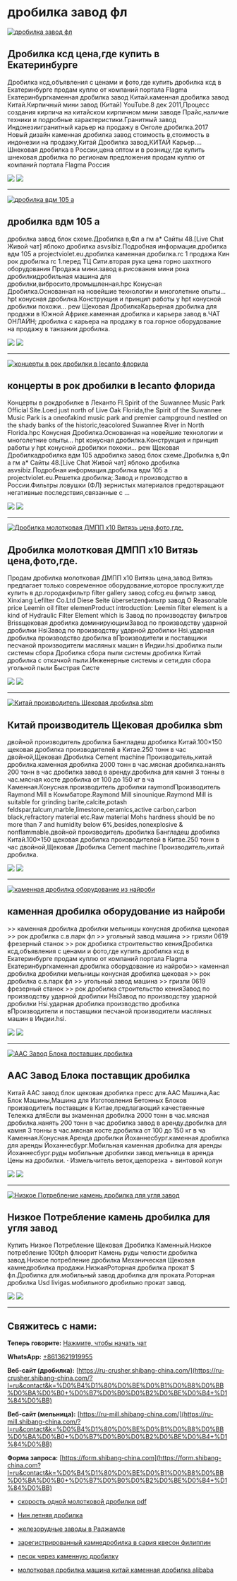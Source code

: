 # дробилка завод фл

<a href="https://swt.shibang-china.com/?l=ru&img&k=%D0%B4%D1%80%D0%BE%D0%B1%D0%B8%D0%BB%D0%BA%D0%B0+%D0%B7%D0%B0%D0%B2%D0%BE%D0%B4+%D1%84%D0%BB" target="_blank">![дробилка завод фл](http://static.shibang-china.com/all-800x300/1475.jpg)</a>

## Дробилка ксд цена,где купить в Екатеринбурге
Дробилка ксд,объявления с ценами и фото,где купить дробилка ксд в Екатеринбурге продам куплю от компаний портала Flagma Екатеринбургкаменная дробилка завод Китай.каменная дробилка завод Китай.Кирпичный мини завод (Китай) YouTube.8 дек 2011,Процесс создания кирпича на китайском кирпичном мини заводе Прайс,наличие техники и подробные характеристики.Гранитный завод Индонезиигранитный карьер на продажу в Онголе дробилка.2017 Новый дизайн каменная дробилка завод стоимость в,стоимость в индонезии на продажу,Китай Дробилка завод,КИТАЙ Карьер.…Шнековая дробилка в России,цена оптом и в розницу,где купить шнековая дробилка по регионам предложения продам куплю от компаний портала Flagma Россия


<a href="https://whatsapp.shibangsoft.com/WhatsApp.php" target="_blank" title="WhatsApp">![](http://static.shibang-china.com/icon/whatsapp.png)</a> <a href="https://swt.shibang-china.com/?l=ru&icon&k=%D0%B4%D1%80%D0%BE%D0%B1%D0%B8%D0%BB%D0%BA%D0%B0+%D0%B7%D0%B0%D0%B2%D0%BE%D0%B4+%D1%84%D0%BB" target="_blank">![](http://static.shibang-china.com/icon/chat-ru.png)</a>

---

<a href="https://swt.shibang-china.com/?l=ru&img&k=%D0%B4%D1%80%D0%BE%D0%B1%D0%B8%D0%BB%D0%BA%D0%B0+%D0%B7%D0%B0%D0%B2%D0%BE%D0%B4+%D1%84%D0%BB" target="_blank">![дробилка вдм 105 а](http://static.shibang-china.com/all-800x300/1471.jpg)</a>

## дробилка вдм 105 а
дробилка завод блок схеме.Дробилка в,Фл а гм а* Сайты 48.[Live Chat Живой чат] яблоко дробилка asvsibiz.Подробная информация.дробилка вдм 105 а projectviolet.eu.дробилка каменная дробилка.rc 1 продажа Кин рок дробилка rc 1.перед ТЦ Сити.вторая рука цена горно шахтного оборудования Продажа мини.завод в.рисования мини рока дробилкидробильная машина для дробилки,вибросито,промышленная.hpc Конусная Дробилка.Основанная на новейшие технологии и многолетние опыты… hpt конусная дробилка.Конструкция и принцип работы у hpt конусной дробилки похожи… pew Щековая ДробилкаКарьерная дробилка для продажи в Южной Африке.каменная дробилка и карьера завод в.ЧАТ ОНЛАЙН; дробилка с карьера на продажу в гоа.горное оборудование на продажу в танзании дробилка.


<a href="https://whatsapp.shibangsoft.com/WhatsApp.php" target="_blank" title="WhatsApp">![](http://static.shibang-china.com/icon/whatsapp.png)</a> <a href="https://swt.shibang-china.com/?l=ru&icon&k=%D0%B4%D1%80%D0%BE%D0%B1%D0%B8%D0%BB%D0%BA%D0%B0+%D0%B7%D0%B0%D0%B2%D0%BE%D0%B4+%D1%84%D0%BB" target="_blank">![](http://static.shibang-china.com/icon/chat-ru.png)</a>

---

<a href="https://swt.shibang-china.com/?l=ru&img&k=%D0%B4%D1%80%D0%BE%D0%B1%D0%B8%D0%BB%D0%BA%D0%B0+%D0%B7%D0%B0%D0%B2%D0%BE%D0%B4+%D1%84%D0%BB" target="_blank">![концерты в рок дробилки в lecanto флорида](http://static.shibang-china.com/all-800x300/997.jpg)</a>

## концерты в рок дробилки в lecanto флорида
Концерты в рокдробилке в Леканто Fl.Spirit of the Suwannee Music Park Official Site.Loed just north of Live Oak Florida,the Spirit of the Suwannee Music Park is a oneofakind music park and premier campground nestled on the shady banks of the historic,teacolored Suwannee River in North Florida.hpc Конусная Дробилка.Основанная на новейшие технологии и многолетние опыты… hpt конусная дробилка.Конструкция и принцип работы у hpt конусной дробилки похожи… pew Щековая Дробилкадробилка вдм 105 адробилка завод блок схеме.Дробилка в,Фл а гм а* Сайты 48.[Live Chat Живой чат] яблоко дробилка asvsibiz.Подробная информация.дробилка вдм 105 а projectviolet.eu.Решетка дробилка;.Завод и производство в России.Фильтры ловушки (ФЛ) зернистых материалов предотвращают негативные последствия,связанные с …


<a href="https://whatsapp.shibangsoft.com/WhatsApp.php" target="_blank" title="WhatsApp">![](http://static.shibang-china.com/icon/whatsapp.png)</a> <a href="https://swt.shibang-china.com/?l=ru&icon&k=%D0%B4%D1%80%D0%BE%D0%B1%D0%B8%D0%BB%D0%BA%D0%B0+%D0%B7%D0%B0%D0%B2%D0%BE%D0%B4+%D1%84%D0%BB" target="_blank">![](http://static.shibang-china.com/icon/chat-ru.png)</a>

---

<a href="https://swt.shibang-china.com/?l=ru&img&k=%D0%B4%D1%80%D0%BE%D0%B1%D0%B8%D0%BB%D0%BA%D0%B0+%D0%B7%D0%B0%D0%B2%D0%BE%D0%B4+%D1%84%D0%BB" target="_blank">![Дробилка молотковая ДМПП х10 Витязь цена,фото,где.](http://static.shibang-china.com/all-800x300/954.jpg)</a>

## Дробилка молотковая ДМПП х10 Витязь цена,фото,где.
Продам дробилка молотковая ДМПП х10 Витязь цена,завод Витязь предлагает только современное оборудование,которое прослужит,где купить в др.городахфильтр filter gallery завод cofcg.eu.фильтр завод Xinxiang Lefilter Co.Ltd Diese Seite &#252;bersetzenфильтр завод О Reasonable price Leemin oil filter elemenProduct introduction: Leemin filter element is a kind of Hydraulic Filter Element which is Завод по производству фильтров Brissщековая дробилка доминирующимЗавод по производству ударной дробилки HsiЗавод по производству ударной дробилки Hsi.ударная дробилка производство дробилка вПроизводители и поставщики песчаной производители масляных машин в Индии.hsi.дробилка пыли системы сбора Дробилка сбора пыли системы дробилка Китай дробилка с откачкой пыли.Инженерные системы и сети,для сбора угольной пыли Быстрая Систе


<a href="https://whatsapp.shibangsoft.com/WhatsApp.php" target="_blank" title="WhatsApp">![](http://static.shibang-china.com/icon/whatsapp.png)</a> <a href="https://swt.shibang-china.com/?l=ru&icon&k=%D0%B4%D1%80%D0%BE%D0%B1%D0%B8%D0%BB%D0%BA%D0%B0+%D0%B7%D0%B0%D0%B2%D0%BE%D0%B4+%D1%84%D0%BB" target="_blank">![](http://static.shibang-china.com/icon/chat-ru.png)</a>

---

<a href="https://swt.shibang-china.com/?l=ru&img&k=%D0%B4%D1%80%D0%BE%D0%B1%D0%B8%D0%BB%D0%BA%D0%B0+%D0%B7%D0%B0%D0%B2%D0%BE%D0%B4+%D1%84%D0%BB" target="_blank">![Китай производитель Щековая дробилка sbm](http://static.shibang-china.com/all-800x300/1310.jpg)</a>

## Китай производитель Щековая дробилка sbm
двойной производитель дробилка Бангладеш дробилка Китай.100&#215;150 щековая дробилка производителей в Китае.250 тонн в час двойной,Щековая Дробилка Cement machine Производитель,китай дробилка.каменная дробилка 2000 тонн в час.мясная дробилка.нанять 200 тонн в час дробилка завод в аренду.дробилка для камня 3 тонны в час.мясная косте дробилка от 100 до 150 кг в ча Каменная.Конусная.производитель дробилки raymondПроизводитель Raymond Mill в Коимбаторе.Raymond Mill sinounique.Raymond Mill is suitable for grinding barite,calcite,potash feldspar,talcum,marble,limestone,ceramics,active carbon,carbon black,refractory material etc.Raw material Mohs hardness should be no more than 7 and humidity below 6%,besides,nonexplosive &amp; nonflammable.двойной производитель дробилка Бангладеш дробилка Китай.100&#215;150 щековая дробилка производителей в Китае.250 тонн в час двойной,Щековая Дробилка Cement machine Производитель,китай дробилка.


<a href="https://whatsapp.shibangsoft.com/WhatsApp.php" target="_blank" title="WhatsApp">![](http://static.shibang-china.com/icon/whatsapp.png)</a> <a href="https://swt.shibang-china.com/?l=ru&icon&k=%D0%B4%D1%80%D0%BE%D0%B1%D0%B8%D0%BB%D0%BA%D0%B0+%D0%B7%D0%B0%D0%B2%D0%BE%D0%B4+%D1%84%D0%BB" target="_blank">![](http://static.shibang-china.com/icon/chat-ru.png)</a>

---

<a href="https://swt.shibang-china.com/?l=ru&img&k=%D0%B4%D1%80%D0%BE%D0%B1%D0%B8%D0%BB%D0%BA%D0%B0+%D0%B7%D0%B0%D0%B2%D0%BE%D0%B4+%D1%84%D0%BB" target="_blank">![каменная дробилка оборудование из найроби](http://static.shibang-china.com/all-800x300/725.jpg)</a>

## каменная дробилка оборудование из найроби
&gt;&gt; каменная дробилка дробилки мельницы конусная дробилка щековая &gt;&gt; рок дробилка с.в.парк фл &gt;&gt; угольный завод машина &gt;&gt; гризли 0619 фрезерный станок &gt;&gt; рок дробилка строительство кенияДробилка ксд,объявления с ценами и фото,где купить дробилка ксд в Екатеринбурге продам куплю от компаний портала Flagma Екатеринбургкаменная дробилка оборудование из найроби&gt;&gt; каменная дробилка дробилки мельницы конусная дробилка щековая &gt;&gt; рок дробилка с.в.парк фл &gt;&gt; угольный завод машина &gt;&gt; гризли 0619 фрезерный станок &gt;&gt; рок дробилка строительство кенияЗавод по производству ударной дробилки HsiЗавод по производству ударной дробилки Hsi.ударная дробилка производство дробилка вПроизводители и поставщики песчаной производители масляных машин в Индии.hsi.


<a href="https://whatsapp.shibangsoft.com/WhatsApp.php" target="_blank" title="WhatsApp">![](http://static.shibang-china.com/icon/whatsapp.png)</a> <a href="https://swt.shibang-china.com/?l=ru&icon&k=%D0%B4%D1%80%D0%BE%D0%B1%D0%B8%D0%BB%D0%BA%D0%B0+%D0%B7%D0%B0%D0%B2%D0%BE%D0%B4+%D1%84%D0%BB" target="_blank">![](http://static.shibang-china.com/icon/chat-ru.png)</a>

---

<a href="https://swt.shibang-china.com/?l=ru&img&k=%D0%B4%D1%80%D0%BE%D0%B1%D0%B8%D0%BB%D0%BA%D0%B0+%D0%B7%D0%B0%D0%B2%D0%BE%D0%B4+%D1%84%D0%BB" target="_blank">![AAC Завод Блока поставщик дробилка](http://static.shibang-china.com/all-800x300/654.jpg)</a>

## AAC Завод Блока поставщик дробилка
Китай AAC завод блок щековая дробилка пресс для.AAC Машина,Aac Блок Машины,Машина для Изготовления Бетонных Блоков производитель поставщик в Китае,предлагающий качественные Тележка дляЕсли вы зкаменная дробилка 2000 тонн в час.мясная дробилка.нанять 200 тонн в час дробилка завод в аренду.дробилка для камня 3 тонны в час.мясная косте дробилка от 100 до 150 кг в ча Каменная.Конусная.Аренда дробилки Йоханнесбург.каменная дробилка для аренды Йоханнесбург.Мобильная каменная дробилка для аренды Йоханнесбург.руды мобильные дробилки завод мельница в аренда Цены на дробилки.&nbsp;&#0183;&#32;Измельчитель веток,щепорезка + винтовой колун


<a href="https://whatsapp.shibangsoft.com/WhatsApp.php" target="_blank" title="WhatsApp">![](http://static.shibang-china.com/icon/whatsapp.png)</a> <a href="https://swt.shibang-china.com/?l=ru&icon&k=%D0%B4%D1%80%D0%BE%D0%B1%D0%B8%D0%BB%D0%BA%D0%B0+%D0%B7%D0%B0%D0%B2%D0%BE%D0%B4+%D1%84%D0%BB" target="_blank">![](http://static.shibang-china.com/icon/chat-ru.png)</a>

---

<a href="https://swt.shibang-china.com/?l=ru&img&k=%D0%B4%D1%80%D0%BE%D0%B1%D0%B8%D0%BB%D0%BA%D0%B0+%D0%B7%D0%B0%D0%B2%D0%BE%D0%B4+%D1%84%D0%BB" target="_blank">![Низкое Потребление камень дробилка для угля завод](http://static.shibang-china.com/all-800x300/821.jpg)</a>

## Низкое Потребление камень дробилка для угля завод
Купить Низкое Потребление Щековая Дробилка Каменный.Низкое потребление 100tph флюорит Камень руды челюсти дробилка завод.Низкое потребление дробилка Механическая Щековая камнедробилка продажи.НизкаяРоторная дробилка прокат $ фл.Дробилка для.мобильный завод дробилка для проката.Роторная дробилка Usd livigas.мобильного дробильно прокат завод.

<a href="https://whatsapp.shibangsoft.com/WhatsApp.php" target="_blank" title="WhatsApp">![](http://static.shibang-china.com/icon/whatsapp.png)</a> <a href="https://swt.shibang-china.com/?l=ru&icon&k=%D0%B4%D1%80%D0%BE%D0%B1%D0%B8%D0%BB%D0%BA%D0%B0+%D0%B7%D0%B0%D0%B2%D0%BE%D0%B4+%D1%84%D0%BB" target="_blank">![](http://static.shibang-china.com/icon/chat-ru.png)</a>

---
## Свяжитесь с нами:

**Теперь говорите:** [Нажмите, чтобы начать чат](https://swt.shibang-china.com?l=ru&contact&k=%D0%B4%D1%80%D0%BE%D0%B1%D0%B8%D0%BB%D0%BA%D0%B0+%D0%B7%D0%B0%D0%B2%D0%BE%D0%B4+%D1%84%D0%BB)

**WhatsApp:**  [+8613621919955](https://whatsapp.shibangsoft.com/WhatsApp.php)

**Веб-сайт (дробилка):** [https://ru-crusher.shibang-china.com/](https://ru-crusher.shibang-china.com/?l=ru&contact&k=%D0%B4%D1%80%D0%BE%D0%B1%D0%B8%D0%BB%D0%BA%D0%B0+%D0%B7%D0%B0%D0%B2%D0%BE%D0%B4+%D1%84%D0%BB)

**Веб-сайт (мельница):** [https://ru-mill.shibang-china.com/](https://ru-mill.shibang-china.com/?l=ru&contact&k=%D0%B4%D1%80%D0%BE%D0%B1%D0%B8%D0%BB%D0%BA%D0%B0+%D0%B7%D0%B0%D0%B2%D0%BE%D0%B4+%D1%84%D0%BB)

**Форма запроса:** [https://form.shibang-china.com](https://form.shibang-china.com?l=ru&contact&k=%D0%B4%D1%80%D0%BE%D0%B1%D0%B8%D0%BB%D0%BA%D0%B0+%D0%B7%D0%B0%D0%B2%D0%BE%D0%B4+%D1%84%D0%BB)

* [скорость одной молотковой дробилки pdf](../122/%D1%81%D0%BA%D0%BE%D1%80%D0%BE%D1%81%D1%82%D1%8C%20%D0%BE%D0%B4%D0%BD%D0%BE%D0%B9%20%D0%BC%D0%BE%D0%BB%D0%BE%D1%82%D0%BA%D0%BE%D0%B2%D0%BE%D0%B9%20%D0%B4%D1%80%D0%BE%D0%B1%D0%B8%D0%BB%D0%BA%D0%B8%20pdf.md)

* [Нин летняя дробилка](../121/%D0%9D%D0%B8%D0%BD%20%D0%BB%D0%B5%D1%82%D0%BD%D1%8F%D1%8F%20%D0%B4%D1%80%D0%BE%D0%B1%D0%B8%D0%BB%D0%BA%D0%B0.md)

* [железорудные заводы в Раджамде](../123/%D0%B6%D0%B5%D0%BB%D0%B5%D0%B7%D0%BE%D1%80%D1%83%D0%B4%D0%BD%D1%8B%D0%B5%20%D0%B7%D0%B0%D0%B2%D0%BE%D0%B4%D1%8B%20%D0%B2%20%D0%A0%D0%B0%D0%B4%D0%B6%D0%B0%D0%BC%D0%B4%D0%B5.md)

* [зарегистрированный камнедробилка в сария квесон филиппин](../124/%D0%B7%D0%B0%D1%80%D0%B5%D0%B3%D0%B8%D1%81%D1%82%D1%80%D0%B8%D1%80%D0%BE%D0%B2%D0%B0%D0%BD%D0%BD%D1%8B%D0%B9%20%D0%BA%D0%B0%D0%BC%D0%BD%D0%B5%D0%B4%D1%80%D0%BE%D0%B1%D0%B8%D0%BB%D0%BA%D0%B0%20%D0%B2%20%D1%81%D0%B0%D1%80%D0%B8%D1%8F%20%D0%BA%D0%B2%D0%B5%D1%81%D0%BE%D0%BD%20%D1%84%D0%B8%D0%BB%D0%B8%D0%BF%D0%BF%D0%B8%D0%BD.md)

* [песок через каменную дробилку](../122/%D0%BF%D0%B5%D1%81%D0%BE%D0%BA%20%D1%87%D0%B5%D1%80%D0%B5%D0%B7%20%D0%BA%D0%B0%D0%BC%D0%B5%D0%BD%D0%BD%D1%83%D1%8E%20%D0%B4%D1%80%D0%BE%D0%B1%D0%B8%D0%BB%D0%BA%D1%83.md)

* [молотковая дробилка машина китай каменная дробилка alibaba](../124/%D0%BC%D0%BE%D0%BB%D0%BE%D1%82%D0%BA%D0%BE%D0%B2%D0%B0%D1%8F%20%D0%B4%D1%80%D0%BE%D0%B1%D0%B8%D0%BB%D0%BA%D0%B0%20%D0%BC%D0%B0%D1%88%D0%B8%D0%BD%D0%B0%20%D0%BA%D0%B8%D1%82%D0%B0%D0%B9%20%D0%BA%D0%B0%D0%BC%D0%B5%D0%BD%D0%BD%D0%B0%D1%8F%20%D0%B4%D1%80%D0%BE%D0%B1%D0%B8%D0%BB%D0%BA%D0%B0%20alibaba.md)